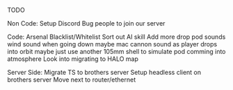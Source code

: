 TODO

Non Code:
	Setup Discord
	Bug people to join our server

Code:
	Arsenal Blacklist/Whitelist
	Sort out AI skill
	Add more drop pod sounds
		wind sound when going down
		maybe mac cannon sound as player drops into orbit
			maybe just use another 105mm shell to simulate pod comming into atmosphere
	Look into migrating to HALO map
	

Server Side:
	Migrate TS to brothers server
	Setup headless client on brothers server
	Move next to router/ethernet